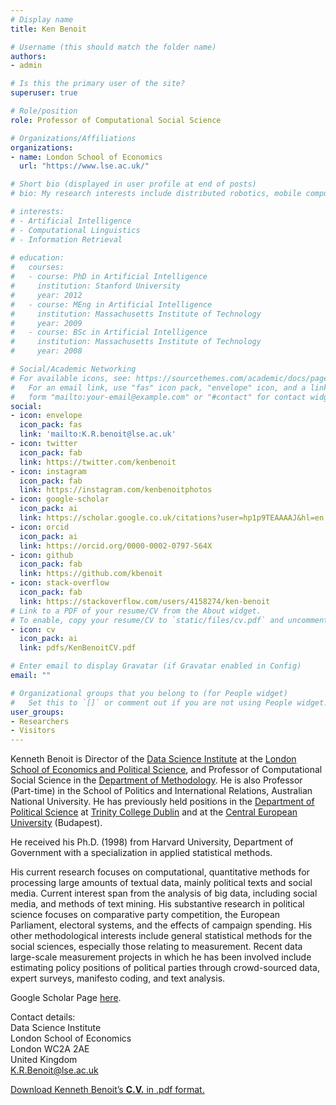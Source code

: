 ```yaml
---
# Display name
title: Ken Benoit

# Username (this should match the folder name)
authors:
- admin

# Is this the primary user of the site?
superuser: true

# Role/position
role: Professor of Computational Social Science

# Organizations/Affiliations
organizations:
- name: London School of Economics
  url: "https://www.lse.ac.uk/"

# Short bio (displayed in user profile at end of posts)
# bio: My research interests include distributed robotics, mobile computing and programmable matter.

# interests:
# - Artificial Intelligence
# - Computational Linguistics
# - Information Retrieval
 
# education:
#   courses:
#   - course: PhD in Artificial Intelligence
#     institution: Stanford University
#     year: 2012
#   - course: MEng in Artificial Intelligence
#     institution: Massachusetts Institute of Technology
#     year: 2009
#   - course: BSc in Artificial Intelligence
#     institution: Massachusetts Institute of Technology
#     year: 2008

# Social/Academic Networking
# For available icons, see: https://sourcethemes.com/academic/docs/page-builder/#icons
#   For an email link, use "fas" icon pack, "envelope" icon, and a link in the
#   form "mailto:your-email@example.com" or "#contact" for contact widget.
social:
- icon: envelope
  icon_pack: fas
  link: 'mailto:K.R.benoit@lse.ac.uk'
- icon: twitter
  icon_pack: fab
  link: https://twitter.com/kenbenoit
- icon: instagram
  icon_pack: fab
  link: https://instagram.com/kenbenoitphotos
- icon: google-scholar
  icon_pack: ai
  link: https://scholar.google.co.uk/citations?user=hp1p9TEAAAAJ&hl=en
- icon: orcid
  icon_pack: ai
  link: https://orcid.org/0000-0002-0797-564X
- icon: github
  icon_pack: fab
  link: https://github.com/kbenoit
- icon: stack-overflow
  icon_pack: fab
  link: https://stackoverflow.com/users/4158274/ken-benoit
# Link to a PDF of your resume/CV from the About widget.
# To enable, copy your resume/CV to `static/files/cv.pdf` and uncomment the lines below.
- icon: cv
  icon_pack: ai
  link: pdfs/KenBenoitCV.pdf

# Enter email to display Gravatar (if Gravatar enabled in Config)
email: ""

# Organizational groups that you belong to (for People widget)
#   Set this to `[]` or comment out if you are not using People widget.
user_groups:
- Researchers
- Visitors
---
```


Kenneth Benoit is Director of the [Data Science Institute](https://www.lse.ac.uk/dsi) at the [London School of Economics and Political Science](http://www.lse.ac.uk/), and Professor of Computational Social Science in the [Department of Methodology](http://www2.lse.ac.uk/methodologyInstitute/Home.aspx).  He is also Professor (Part-time) in the School of Politics and International Relations, Australian National University.  He has previously held positions in the [Department of Political Science](http://www.tcd.ie/Political_Science/) at  [Trinity College Dublin](http://www.tcd.ie "TCD") and at the [Central European University](http://www.ceu.hu) (Budapest).

He received his Ph.D. (1998) from Harvard University, Department of Government with a specialization in applied statistical methods.

His current research focuses on computational, quantitative methods for processing large amounts of textual data, mainly political texts and social media. Current interest span from the analysis of big data, including social media, and methods of text mining. His substantive research in political science focuses on comparative party competition, the European Parliament, electoral systems, and the effects of campaign spending. His other methodological interests include general statistical methods for the social sciences, especially those relating to measurement. Recent data large-scale measurement projects in which he has been involved include estimating policy positions of political parties through crowd-sourced data, expert surveys, manifesto coding, and text analysis.

Google Scholar Page [here](https://scholar.google.co.uk/citations?user=hp1p9TEAAAAJ).

Contact details:  
Data Science Institute  
London School of Economics  
London WC2A 2AE  
United Kingdom  
[K.R.Benoit@lse.ac.uk](mailto:K.R.Benoit@lse.ac.uk "Send me an e-mail")

[Download Kenneth Benoit’s **C.V.** in .pdf format.](/pdfs/KenBenoitCV.pdf "CV in pdf format")
